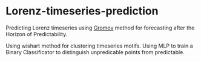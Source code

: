 # Lorenz-timeseries-prediction

Predicting Lorenz timeseries using [Gromov](https://www.researchgate.net/publication/334370895_Chaotic_time_series_prediction_after_the_horizon_of_prediction) 
method for forecasting after the Horizon of Predictability.

Using wishart method for clustering timeseries motifs. 
Using MLP to train a Binary Classificator to distinguish unpredicable points from predictable.
